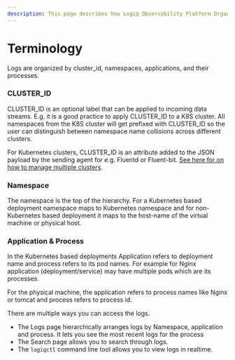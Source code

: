 ```yaml
---
description: This page describes how Logiq Observability Platform Organizes the logs.
---
```


# Terminology

Logs are organized by cluster\_id, namespaces, applications, and their processes.

### CLUSTER\_ID

CLUSTER\_ID is an optional label that can be applied to incoming data streams. E.g. it is a good practice to apply CLUSTER\_ID to a K8S cluster. All namespaces from the K8S cluster will get prefixed with CLUSTER\_ID so the user can distinguish between namespace name collisions across different clusters.

For Kubernetes clusters, CLUSTER\_ID is an attribute added to the JSON payload by the sending agent for e.g. Fluentd or Fluent-bit. [See here for on how to manage multiple clusters](../integrations/agentless/#managing-multiple-k-8-s-clusters-in-a-single-logiq-instance).

### Namespace

The namespace is the top of the hierarchy. For a Kubernetes based deployment namespace maps to Kubernetes namespace and for non-Kubernetes based deployment it maps to the host-name of the virtual machine or physical host.

### Application & Process

In the Kubernetes based deployments Application refers to deployment name and process refers to its pod names. For example for Nginx application (deployment/service) may have multiple pods which are its processes.&#x20;

For the physical machine, the application refers to process names like Nginx or tomcat and process refers to process id.

There are multiple ways you can access the logs.&#x20;

* The Logs page hierarchically arranges logs by Namespace, application and process. It lets you see the most recent logs for the process&#x20;
* The Search page allows you to search through logs.
* The `logiqctl` command line tool allows you to view logs in realtime.&#x20;

